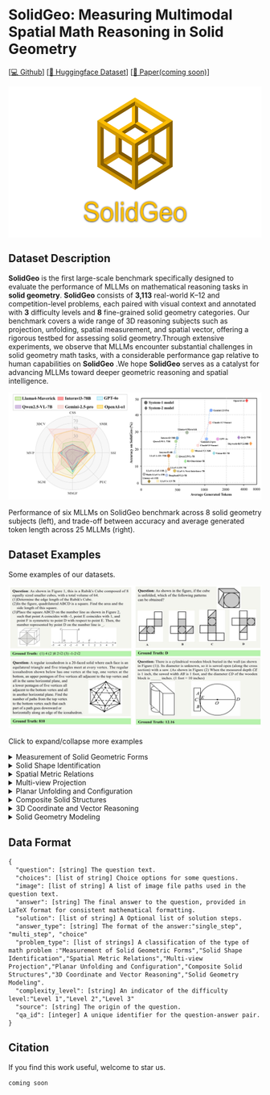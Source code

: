 # SolidGeo: Measuring Multimodal Spatial Math Reasoning in Solid Geometry

[[💻 Github](https://github.com/HarryYancy/SolidGeo)]  [[🤗 Huggingface Dataset](https://huggingface.co/datasets/HarryYancy/SolidGeo)] [[📖 Paper(coming soon)]()]

<div style="display: flex; justify-content: center;">
  <img src="assets/LOGO.png" alt="LOGO" height="300">
</div>

## Dataset Description

**SolidGeo** is the first large-scale benchmark specifically designed to evaluate the performance of MLLMs on mathematical reasoning tasks in **solid geometry**. **SolidGeo** consists of **3,113** real-world K–12 and competition-level problems, each paired with visual context and annotated with **3** difficulty levels and **8** fine-grained solid geometry categories. Our benchmark covers a wide range of 3D reasoning subjects such as projection, unfolding, spatial measurement, and spatial vector, offering a rigorous testbed for assessing solid geometry.Through extensive experiments, we observe that MLLMs encounter substantial challenges in solid geometry math tasks, with a considerable performance gap relative to human capabilities on **SolidGeo** .We hope **SolidGeo** serves as a catalyst for advancing MLLMs toward deeper geometric reasoning and spatial intelligence.

![lidar](assets/lidar.jpg)

Performance of six MLLMs on SolidGeo benchmark across 8 solid geometry subjects (left), and trade-off between accuracy and average generated token length across 25 MLLMs (right).

## Dataset Examples

Some examples of our datasets.

![question](assets/question.jpg)

Click to expand/collapse more examples

<details>
<summary>Measurement of Solid Geometric Forms</summary><p align="center">
    <img src="assets/Measurement of Solid Geometric Forms.PNG" width="50%"> <br>
</p></details>

<details>
<summary>Solid Shape Identification</summary><p align="center">
    <img src="assets/Solid Shape Identification.PNG" width="50%"> <br>
</p></details>

<details>
<summary>Spatial Metric Relations</summary><p align="center">
    <img src="assets/Spatial Metric Relations.PNG" width="50%"> <br>
</p></details>

<details>
<summary>Multi-view Projection</summary><p align="center">
    <img src="assets/Multi-view Projection.PNG" width="50%"> <br>
</p></details>

<details>
<summary>Planar Unfolding and Configuration</summary><p align="center">
    <img src="assets/Planar Unfolding and Configuration.PNG" width="50%"> <br>
</p></details>

<details>
<summary>Composite Solid Structures</summary><p align="center">
    <img src="assets/Composite Solid Structures.PNG" width="50%"> <br>
</p></details>

<details>
<summary>3D Coordinate and Vector Reasoning</summary><p align="center">
    <img src="assets/3D Coordinate and Vector Reasoning.PNG" width="50%"> <br>
</p></details>

<details>
<summary>Solid Geometry Modeling</summary><p align="center">
    <img src="assets/Solid Geometry Modeling.PNG" width="50%"> <br>
</p></details>

## Data Format

```
{
  "question": [string] The question text.
  "choices": [list of string] Choice options for some questions.
  "image": [list of string] A list of image file paths used in the question text.
  "answer": [string] The final answer to the question, provided in LaTeX format for consistent mathematical formatting.
  "solution": [list of string] A Optional list of solution steps.
  "answer_type": [string] The format of the answer:"single_step", "multi_step", "choice"
  "problem_type": [list of strings] A classification of the type of math problem :"Measurement of Solid Geometric Forms","Solid Shape Identification","Spatial Metric Relations","Multi-view Projection","Planar Unfolding and Configuration","Composite Solid Structures","3D Coordinate and Vector Reasoning","Solid Geometry Modeling".
  "complexity_level": [string] An indicator of the difficulty level:"Level 1","Level 2","Level 3"
  "source": [string] The origin of the question.
  "qa_id": [integer] A unique identifier for the question-answer pair.
}

```



##  Citation

If you find this work useful, welcome to star us.

```latex
coming soon
```

